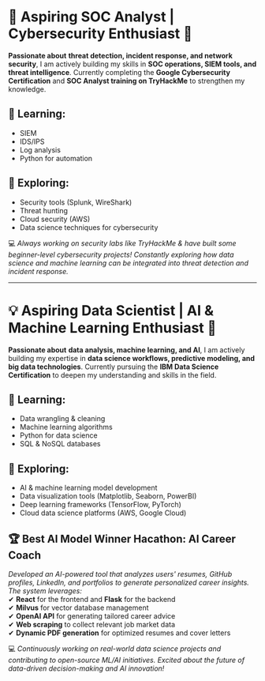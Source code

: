 
# 🔹 Aspiring SOC Analyst | Cybersecurity Enthusiast 🔐

**Passionate about** **threat detection, incident response, and network security**, I am actively building my skills in **SOC operations, SIEM tools, and threat intelligence**. Currently completing the **Google Cybersecurity Certification** and **SOC Analyst training on TryHackMe** to strengthen my knowledge.  

## 🔐 Learning:
- SIEM  
- IDS/IPS  
- Log analysis  
- Python for automation  

## 📂 Exploring:
- Security tools (Splunk, WireShark)  
- Threat hunting  
- Cloud security (AWS)  
- Data science techniques for cybersecurity

💻 *Always working on security labs like TryHackMe & have built some beginner-level cybersecurity projects! Constantly exploring how data science and machine learning can be integrated into threat detection and incident response.*



---



# 💡 Aspiring Data Scientist | AI & Machine Learning Enthusiast 🤖  

**Passionate about** **data analysis, machine learning, and AI**, I am actively building my expertise in **data science workflows, predictive modeling, and big data technologies**. Currently pursuing the **IBM Data Science Certification** to deepen my understanding and skills in the field.  

## 🔐 Learning:  
- Data wrangling & cleaning  
- Machine learning algorithms  
- Python for data science  
- SQL & NoSQL databases  

## 📂 Exploring:  
- AI & machine learning model development  
- Data visualization tools (Matplotlib, Seaborn, PowerBI)  
- Deep learning frameworks (TensorFlow, PyTorch)  
- Cloud data science platforms (AWS, Google Cloud)  

## 🏆 Best AI Model Winner Hacathon: AI Career Coach  
*Developed an AI-powered tool that analyzes users' resumes, GitHub profiles, LinkedIn, and portfolios to generate personalized career insights. The system leverages:*  
✔ **React** for the frontend and **Flask** for the backend  
✔ **Milvus** for vector database management  
✔ **OpenAI API** for generating tailored career advice  
✔ **Web scraping** to collect relevant job market data  
✔ **Dynamic PDF generation** for optimized resumes and cover letters  

💻 *Continuously working on real-world data science projects and contributing to open-source ML/AI initiatives. Excited about the future of data-driven decision-making and AI innovation!*
